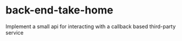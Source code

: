 # back-end-take-home
Implement a small api for interacting with a callback based third-party service
